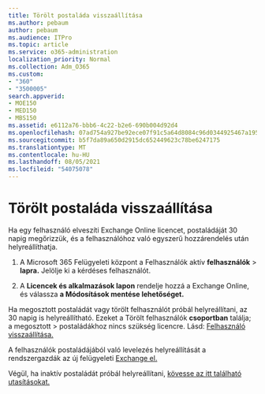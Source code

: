 ```yaml
---
title: Törölt postaláda visszaállítása
ms.author: pebaum
author: pebaum
ms.audience: ITPro
ms.topic: article
ms.service: o365-administration
localization_priority: Normal
ms.collection: Adm_O365
ms.custom:
- "360"
- "3500005"
search.appverid:
- MOE150
- MED150
- MBS150
ms.assetid: e6112a76-bbb6-4c22-b2e6-690b004d92d4
ms.openlocfilehash: 07ad754a927be92ece07f91c5a64d8084c96d0344925467a195033bdd3f445ac
ms.sourcegitcommit: b5f7da89a650d2915dc652449623c78be6247175
ms.translationtype: MT
ms.contentlocale: hu-HU
ms.lasthandoff: 08/05/2021
ms.locfileid: "54075078"
---
```

# <a name="restore-a-deleted-mailbox"></a>Törölt postaláda visszaállítása

Ha egy felhasználó elveszíti Exchange Online licencet, postaládáját 30 napig megőrizzük, és a felhasználóhoz való egyszerű hozzárendelés után helyreállíthatja.
  
1. A Microsoft 365 Felügyeleti központ a Felhasználók aktív **felhasználók** \> **lapra.** Jelölje ki a kérdéses felhasználót.

2. A **Licencek és alkalmazások lapon** rendelje hozzá a Exchange Online, és válassza **a Módosítások mentése lehetőséget.**

Ha megosztott postaládát vagy törölt felhasználót próbál helyreállítani, az 30 napig is helyreállítható. Ezeket a Törölt felhasználók **csoportban** találja; a megosztott \> postaládákhoz nincs szükség licencre. Lásd: [Felhasználó visszaállítása.](https://docs.microsoft.com/microsoft-365/admin/add-users/restore-user)

A felhasználók postaládájából való levelezés helyreállítását a rendszergazdák az új felügyeleti [Exchange el.](https://techcommunity.microsoft.com/t5/exchange-team-blog/a-new-recoverableitems-experience-comes-to-exchange-online/ba-p/1505353)

Végül, ha inaktív postaládát próbál helyreállítani, [kövesse az itt található utasításokat.](https://docs.microsoft.com/microsoft-365/compliance/recover-an-inactive-mailbox)
  
